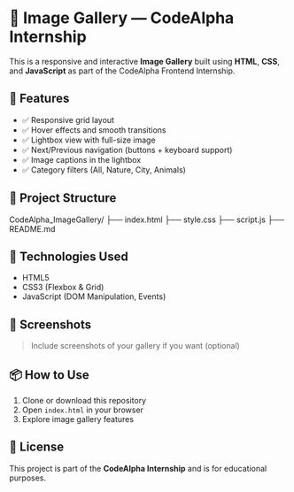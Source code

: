 # 📸 Image Gallery — CodeAlpha Internship

This is a responsive and interactive **Image Gallery** built using **HTML**, **CSS**, and **JavaScript** as part of the CodeAlpha Frontend Internship.

## 🚀 Features

- ✅ Responsive grid layout
- ✅ Hover effects and smooth transitions
- ✅ Lightbox view with full-size image
- ✅ Next/Previous navigation (buttons + keyboard support)
- ✅ Image captions in the lightbox
- ✅ Category filters (All, Nature, City, Animals)



## 📂 Project Structure

CodeAlpha_ImageGallery/
├── index.html
├── style.css
├── script.js
├── README.md



## 🧠 Technologies Used

- HTML5
- CSS3 (Flexbox & Grid)
- JavaScript (DOM Manipulation, Events)

## 📸 Screenshots

> Include screenshots of your gallery if you want (optional)

## 📦 How to Use

1. Clone or download this repository
2. Open `index.html` in your browser
3. Explore image gallery features

## 📜 License

This project is part of the **CodeAlpha Internship** and is for educational purposes.


